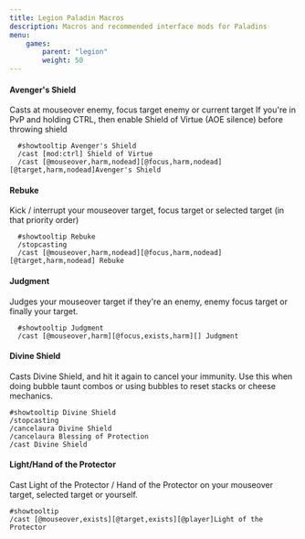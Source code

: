 ```yaml
---
title: Legion Paladin Macros
description: Macros and recommended interface mods for Paladins
menu:
    games:
        parent: "legion"
        weight: 50
---
```


#### Avenger's Shield

Casts at mouseover enemy, focus target enemy or current target
If you're in PvP and holding CTRL, then enable Shield of Virtue (AOE silence) before throwing shield

```
  #showtooltip Avenger's Shield
  /cast [mod:ctrl] Shield of Virtue
  /cast [@mouseover,harm,nodead][@focus,harm,nodead][@target,harm,nodead]Avenger's Shield
```

#### Rebuke

Kick / interrupt your mouseover target, focus target or selected target (in that priority order)

```
  #showtooltip Rebuke
  /stopcasting
  /cast [@mouseover,harm,nodead][@focus,harm,nodead][@target,harm,nodead] Rebuke
```

#### Judgment

Judges your mouseover target if they're an enemy, enemy focus target or finally your target.

```
  #showtooltip Judgment
  /cast [@mouseover,harm][@focus,exists,harm][] Judgment
```

#### Divine Shield

Casts Divine Shield, and hit it again to cancel your immunity. Use this when doing bubble taunt combos or using bubbles to reset stacks or cheese mechanics.

```
#showtooltip Divine Shield
/stopcasting
/cancelaura Divine Shield
/cancelaura Blessing of Protection
/cast Divine Shield
```

#### Light/Hand of the Protector

Cast Light of the Protector / Hand of the Protector on your mouseover target, selected target or yourself.

```
#showtooltip
/cast [@mouseover,exists][@target,exists][@player]Light of the Protector
```